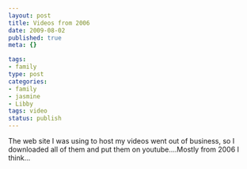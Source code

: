 ```yaml
--- 
layout: post
title: Videos from 2006
date: 2009-08-02
published: true
meta: {}

tags: 
- family
type: post
categories: 
- family
- jasmine
- Libby
tags: video
status: publish
---
```

The web site I was using to host my videos went out of business, so I downloaded all of them and put them on youtube....Mostly from 2006 I think...<br /><br /><br /><br /><br /><br />
